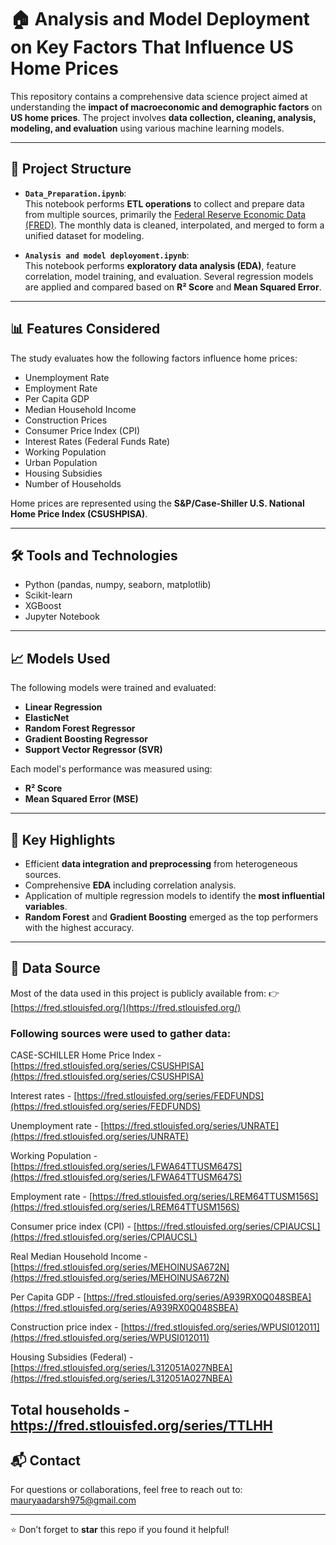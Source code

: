 # 🏠 Analysis and Model Deployment on Key Factors That Influence US Home Prices

This repository contains a comprehensive data science project aimed at understanding the **impact of macroeconomic and demographic factors** on **US home prices**. The project involves **data collection, cleaning, analysis, modeling, and evaluation** using various machine learning models.

---

## 📁 Project Structure

- **`Data_Preparation.ipynb`**:  
  This notebook performs **ETL operations** to collect and prepare data from multiple sources, primarily the [Federal Reserve Economic Data (FRED)](https://fred.stlouisfed.org/). The monthly data is cleaned, interpolated, and merged to form a unified dataset for modeling.

- **`Analysis and model deployoment.ipynb`**:  
  This notebook performs **exploratory data analysis (EDA)**, feature correlation, model training, and evaluation. Several regression models are applied and compared based on **R² Score** and **Mean Squared Error**.

---

## 📊 Features Considered

The study evaluates how the following factors influence home prices:

- Unemployment Rate
- Employment Rate
- Per Capita GDP
- Median Household Income
- Construction Prices
- Consumer Price Index (CPI)
- Interest Rates (Federal Funds Rate)
- Working Population
- Urban Population
- Housing Subsidies
- Number of Households

Home prices are represented using the **S&P/Case-Shiller U.S. National Home Price Index (CSUSHPISA)**.

---

## 🛠️ Tools and Technologies

- Python (pandas, numpy, seaborn, matplotlib)
- Scikit-learn
- XGBoost
- Jupyter Notebook

---

## 📈 Models Used

The following models were trained and evaluated:

- **Linear Regression**
- **ElasticNet**
- **Random Forest Regressor**
- **Gradient Boosting Regressor**
- **Support Vector Regressor (SVR)**

Each model's performance was measured using:
- **R² Score**
- **Mean Squared Error (MSE)**

---

## 📌 Key Highlights

- Efficient **data integration and preprocessing** from heterogeneous sources.
- Comprehensive **EDA** including correlation analysis.
- Application of multiple regression models to identify the **most influential variables**.
- **Random Forest** and **Gradient Boosting** emerged as the top performers with the highest accuracy.

---

## 📂 Data Source

Most of the data used in this project is publicly available from:
👉 [https://fred.stlouisfed.org/](https://fred.stlouisfed.org/)

### Following sources were used to gather data:
CASE-SCHILLER Home Price Index - [https://fred.stlouisfed.org/series/CSUSHPISA](https://fred.stlouisfed.org/series/CSUSHPISA)

Interest rates - [https://fred.stlouisfed.org/series/FEDFUNDS](https://fred.stlouisfed.org/series/FEDFUNDS)

Unemployment rate - [https://fred.stlouisfed.org/series/UNRATE](https://fred.stlouisfed.org/series/UNRATE)

Working Population - [https://fred.stlouisfed.org/series/LFWA64TTUSM647S](https://fred.stlouisfed.org/series/LFWA64TTUSM647S)

Employment rate - [https://fred.stlouisfed.org/series/LREM64TTUSM156S](https://fred.stlouisfed.org/series/LREM64TTUSM156S)

Consumer price index (CPI) - [https://fred.stlouisfed.org/series/CPIAUCSL](https://fred.stlouisfed.org/series/CPIAUCSL)

Real Median Household Income - [https://fred.stlouisfed.org/series/MEHOINUSA672N](https://fred.stlouisfed.org/series/MEHOINUSA672N)

Per Capita GDP - [https://fred.stlouisfed.org/series/A939RX0Q048SBEA](https://fred.stlouisfed.org/series/A939RX0Q048SBEA)

Construction price index - [https://fred.stlouisfed.org/series/WPUSI012011](https://fred.stlouisfed.org/series/WPUSI012011)

Housing Subsidies (Federal) - [https://fred.stlouisfed.org/series/L312051A027NBEA](https://fred.stlouisfed.org/series/L312051A027NBEA)

Total households - https://fred.stlouisfed.org/series/TTLHH
---

## 📬 Contact

For questions or collaborations, feel free to reach out to:
mauryaadarsh975@gmail.com

---

⭐️ Don’t forget to **star** this repo if you found it helpful!

